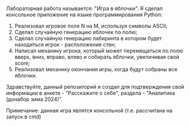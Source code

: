 Лабораторная работа называется: "Игра в яблочки". 
Я сделал консольное приложение на языке программирования Python: 
1) Реализовал игровое поле N на M, используя символы ASCII;
2) Сделал случайную генерацию яблочек по полю;
3) Сделал случайную генерацию лабиринта в котором будет находиться игрок - расположение стен; 
3) Написал механику игрока, который может перемещаться по полю вверх, вниз, вправо, влево и собирать яблочки, увеличивая свой score;
4) Реализовал механику окончания игры, когда будут собраны все яблочки.

Здравствуйте, данный репозиторий я создал для подтверждения свой информации в анкете - "Расскажите о себе", раздела - "Аналитика (донабор зима 2024)".

Примечание: данная игра являтся консольной (т.е. рассчитана на запуск в cmd)
